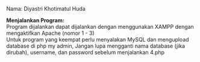Nama: Diyastri Khotimatul Huda

<strong>Menjalankan Program:</strong>
<br>
Program dijalankan dapat dijalankan dengan menggunakan XAMPP dengan mengaktifkan Apache (nomor 1 - 3)
<br>
Untuk program yang keempat perlu menyalakan MySQL dan mengupload database di php my admin, Jangan lupa mengganti nama database (jika dirubah), username, dan password sebelum menjalankan 4.php 
